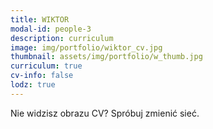 ```yaml
---
title: WIKTOR 
modal-id: people-3
description: curriculum
image: img/portfolio/wiktor_cv.jpg
thumbnail: assets/img/portfolio/w_thumb.jpg
curriculum: true
cv-info: false
lodz: true
---
```



Nie widzisz obrazu CV? Spróbuj zmienić sieć.